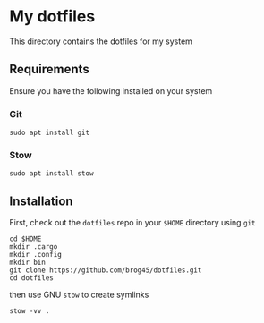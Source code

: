 # My dotfiles

This directory contains the dotfiles for my system

## Requirements

Ensure you have the following installed on your system

### Git

```
sudo apt install git
```

### Stow

```
sudo apt install stow
```

## Installation

First, check out the `dotfiles` repo in your `$HOME` directory using `git`

```
cd $HOME
mkdir .cargo
mkdir .config
mkdir bin
git clone https://github.com/brog45/dotfiles.git
cd dotfiles
```

then use GNU `stow` to create symlinks

```
stow -vv .
```